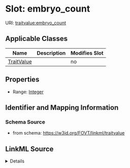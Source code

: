 

# Slot: embryo_count

URI: [traitvalue:embryo_count](http://purl.obolibrary.org/obo/FOVT/data#embryo_count)



<!-- no inheritance hierarchy -->





## Applicable Classes

| Name | Description | Modifies Slot |
| --- | --- | --- |
| [TraitValue](TraitValue.md) |  |  no  |







## Properties

* Range: [Integer](Integer.md)





## Identifier and Mapping Information







### Schema Source


* from schema: https://w3id.org/FOVT/linkml/traitvalue




## LinkML Source

<details>
```yaml
name: embryo_count
from_schema: https://w3id.org/FOVT/linkml/traitvalue
rank: 1000
alias: embryo_count
domain_of:
- TraitValue
range: integer

```
</details>
